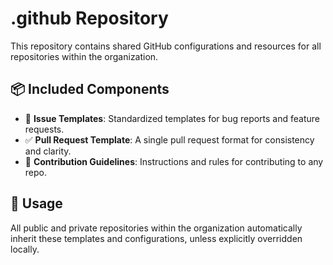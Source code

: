 # .github Repository

This repository contains shared GitHub configurations and resources for all repositories within the organization.

## 📦 Included Components

- 📝 **Issue Templates**: Standardized templates for bug reports and feature requests.
- ✅ **Pull Request Template**: A single pull request format for consistency and clarity.
- 📄 **Contribution Guidelines**: Instructions and rules for contributing to any repo.

## 🧩 Usage

All public and private repositories within the organization automatically inherit these templates and configurations, unless explicitly overridden locally.
